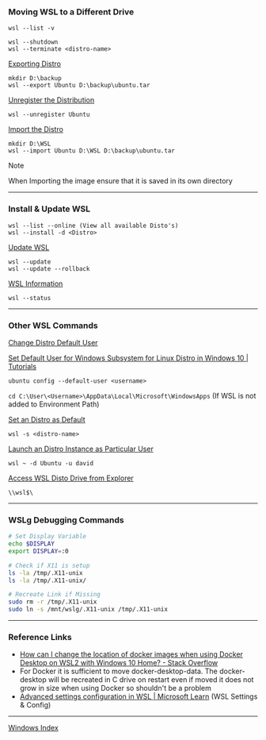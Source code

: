 ### Moving WSL to a Different Drive

````batch
wsl --list -v

wsl --shutdown
wsl --terminate <distro-name>
````

<u>Exporting Distro</u>

````batch
mkdir D:\backup
wsl --export Ubuntu D:\backup\ubuntu.tar
````

<u>Unregister the Distribution</u>

````batch
wsl --unregister Ubuntu
````

<u>Import the Distro</u>

````batch
mkdir D:\WSL
wsl --import Ubuntu D:\WSL D:\backup\ubuntu.tar
````

 > [!NOTE]
 > When Importing the image ensure that it is saved in its own directory

---

### Install & Update WSL

````batch
wsl --list --online (View all available Disto's)
wsl --install -d <Distro>
````

<u>Update WSL</u>

````batch
wsl --update
wsl --update --rollback
````

<u>WSL Information</u>

````batch
wsl --status
````

---

### Other WSL Commands

<u>Change Distro Default User</u>

[Set Default User for Windows Subsystem for Linux Distro in Windows 10 | Tutorials](https://www.tenforums.com/tutorials/128152-set-default-user-windows-subsystem-linux-distro-windows-10-a.html)

````batch
ubuntu config --default-user <username>
````

`cd C:\User\<Username>\AppData\Local\Microsoft\WindowsApps` (If WSL is not added to Environment Path)

<u>Set an Distro as Default</u>

````batch
wsl -s <distro-name> 
````

<u>Launch an Distro Instance as Particular User</u>

````batch
wsl ~ -d Ubuntu -u david
````

<u>Access WSL Disto Drive from Explorer</u>
  
`\\wsl$\`

---

### WSLg Debugging Commands

````bash
# Set Display Variable
echo $DISPLAY
export DISPLAY=:0 

# Check if X11 is setup
ls -la /tmp/.X11-unix
ls -la /tmp/.X11-unix/

# Recreate Link if Missing
sudo rm -r /tmp/.X11-unix 
sudo ln -s /mnt/wslg/.X11-unix /tmp/.X11-unix
````

---

### Reference Links

* [How can I change the location of docker images when using Docker Desktop on WSL2 with Windows 10 Home? - Stack Overflow](https://stackoverflow.com/questions/62441307/how-can-i-change-the-location-of-docker-images-when-using-docker-desktop-on-wsl2)
* For Docker it is sufficient to move docker-desktop-data. The docker-desktop will be recreated in C drive on restart even if moved it does not grow in size when using Docker so shouldn't be a problem
* [Advanced settings configuration in WSL | Microsoft Learn](https://docs.microsoft.com/en-us/windows/wsl/wsl-config) (WSL Settings & Config)

---

[Windows Index](../Windows%20Index.md)
